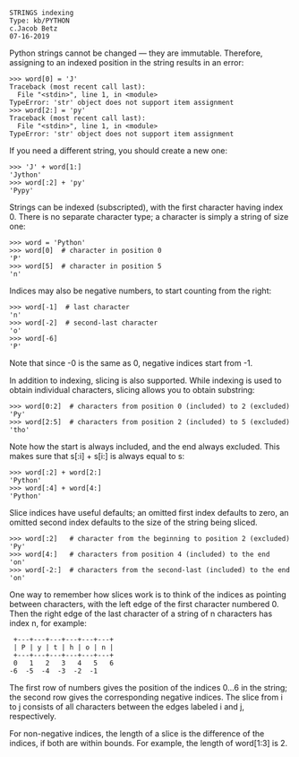```
STRINGS indexing
Type: kb/PYTHON
c.Jacob Betz 
07-16-2019 
```

Python strings cannot be changed — they are immutable. Therefore, assigning to an indexed position in the string results in an error:
```
>>> word[0] = 'J'
Traceback (most recent call last):
  File "<stdin>", line 1, in <module>
TypeError: 'str' object does not support item assignment
>>> word[2:] = 'py'
Traceback (most recent call last):
  File "<stdin>", line 1, in <module>
TypeError: 'str' object does not support item assignment
```


If you need a different string, you should create a new one:
```
>>> 'J' + word[1:]
'Jython'
>>> word[:2] + 'py'
'Pypy'
```



Strings can be indexed (subscripted), with the first character having index 0. There is no separate character type; a character is simply a string of size one:
```
>>> word = 'Python'
>>> word[0]  # character in position 0
'P'
>>> word[5]  # character in position 5
'n'
```


Indices may also be negative numbers, to start counting from the right:
```
>>> word[-1]  # last character
'n'
>>> word[-2]  # second-last character
'o'
>>> word[-6]
'P'
```
Note that since -0 is the same as 0, negative indices start from -1.



In addition to indexing, slicing is also supported. While indexing is used to obtain individual characters, slicing allows you to obtain substring:
```
>>> word[0:2]  # characters from position 0 (included) to 2 (excluded)
'Py'
>>> word[2:5]  # characters from position 2 (included) to 5 (excluded)
'tho'
```

Note how the start is always included, and the end always excluded. This makes sure that s[:i] + s[i:] is always equal to s:
```
>>> word[:2] + word[2:]
'Python'
>>> word[:4] + word[4:]
'Python'
```

Slice indices have useful defaults; an omitted first index defaults to zero, an omitted second index defaults to the size of the string being sliced.
```
>>> word[:2]   # character from the beginning to position 2 (excluded)
'Py'
>>> word[4:]   # characters from position 4 (included) to the end
'on'
>>> word[-2:]  # characters from the second-last (included) to the end
'on'
```


One way to remember how slices work is to think of the indices as pointing between characters, with the left edge of the first character numbered 0. Then the right edge of the last character of a string of n characters has index n, for example:
```
 +---+---+---+---+---+---+
 | P | y | t | h | o | n |
 +---+---+---+---+---+---+
 0   1   2   3   4   5   6
-6  -5  -4  -3  -2  -1
```
The first row of numbers gives the position of the indices 0…6 in the string; the second row gives the corresponding negative indices. The slice from i to j consists of all characters between the edges labeled i and j, respectively.

For non-negative indices, the length of a slice is the difference of the indices, if both are within bounds. For example, the length of word[1:3] is 2.






